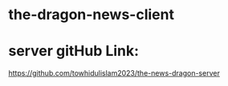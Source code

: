 # the-dragon-news-client

# server gitHub Link: 
https://github.com/towhidulislam2023/the-news-dragon-server
